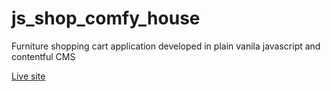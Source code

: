 # js_shop_comfy_house

Furniture shopping cart application developed in plain vanila javascript and contentful CMS

[Live site](https://girish-shopcart.netlify.app/)
